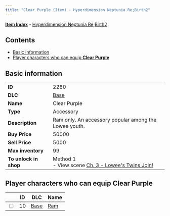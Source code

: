 ```yaml
---
title: "Clear Purple (Item) - Hyperdimension Neptunia Re;Birth2"
---
```


[**Item Index**](/neptunia/rb2/item/index.html) - [Hyperdimension Neptunia Re;Birth2](/neptunia/rb2)

## Contents

- [Basic information](#basic-information)
- [Player characters who can equip **Clear Purple**](#player-characters-who-can-equip-clear-purple)

## Basic information

|   |   |
| -- | -- |
| **ID** | 2260 |
| **DLC** | [Base](/neptunia/rb2/dlc/0-base.html) |
| **Name** | Clear Purple |
| **Type** | Accessory |
| **Description** | Ram only. An accessory popular among the Lowee youth. |
| **Buy Price** | 50000 |
| **Sell Price** | 5000 |
| **Max inventory** | 99 |
| **To unlock in shop** | Method 1<br />- View scene [Ch. 3 - Lowee's Twins Join!](/neptunia/rb2/scene/0-268-ch-3-lowees-twins-join.html) |

## Player characters who can equip **Clear Purple**

|    | ID | DLC | Name |
| -- | -- | --- | ---- |
| <input type="checkbox" id="rb2-player-0-10" class="trackbox" /> | 10 | [Base](/neptunia/rb2/dlc/0-base.html) | [Ram](/neptunia/rb2/player/0-10-ram.html) |
